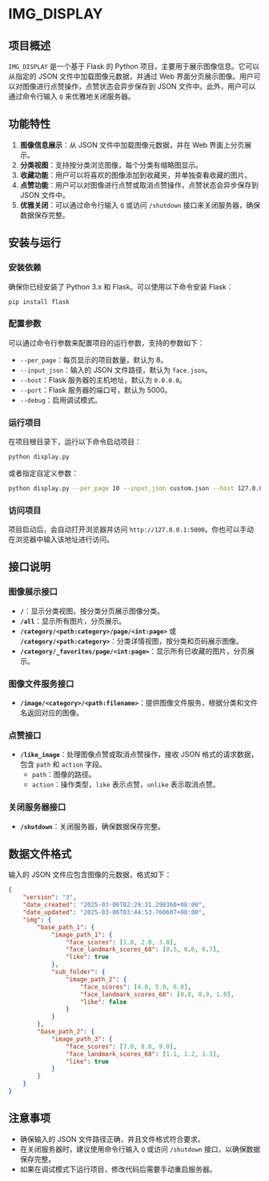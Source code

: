 # IMG_DISPLAY

## 项目概述
`IMG_DISPLAY` 是一个基于 Flask 的 Python 项目，主要用于展示图像信息。它可以从指定的 JSON 文件中加载图像元数据，并通过 Web 界面分页展示图像。用户可以对图像进行点赞操作，点赞状态会异步保存到 JSON 文件中。此外，用户可以通过命令行输入 `Q` 来优雅地关闭服务器。

## 功能特性
1. **图像信息展示**：从 JSON 文件中加载图像元数据，并在 Web 界面上分页展示。
2. **分类视图**：支持按分类浏览图像，每个分类有缩略图显示。
3. **收藏功能**：用户可以将喜欢的图像添加到收藏夹，并单独查看收藏的图片。
4. **点赞功能**：用户可以对图像进行点赞或取消点赞操作，点赞状态会异步保存到 JSON 文件中。
5. **优雅关闭**：可以通过命令行输入 `Q` 或访问 `/shutdown` 接口来关闭服务器，确保数据保存完整。

## 安装与运行

### 安装依赖
确保你已经安装了 Python 3.x 和 Flask。可以使用以下命令安装 Flask：
```bash
pip install flask
```

### 配置参数
可以通过命令行参数来配置项目的运行参数，支持的参数如下：
- `--per_page`：每页显示的项目数量，默认为 8。
- `--input_json`：输入的 JSON 文件路径，默认为 `face.json`。
- `--host`：Flask 服务器的主机地址，默认为 `0.0.0.0`。
- `--port`：Flask 服务器的端口号，默认为 5000。
- `--debug`：启用调试模式。

### 运行项目
在项目根目录下，运行以下命令启动项目：
```bash
python display.py
```
或者指定自定义参数：
```bash
python display.py --per_page 10 --input_json custom.json --host 127.0.0.1 --port 8080 --debug
```

### 访问项目
项目启动后，会自动打开浏览器并访问 `http://127.0.0.1:5000`。你也可以手动在浏览器中输入该地址进行访问。

## 接口说明
### 图像展示接口
- **`/`**：显示分类视图，按分类分页展示图像分类。
- **`/all`**：显示所有图片，分页展示。
- **`/category/<path:category>/page/<int:page>`** 或 **`/category/<path:category>`**：分类详情视图，按分类和页码展示图像。
- **`/category/_favorites/page/<int:page>`**：显示所有已收藏的图片，分页展示。

### 图像文件服务接口
- **`/image/<category>/<path:filename>`**：提供图像文件服务，根据分类和文件名返回对应的图像。

### 点赞接口
- **`/like_image`**：处理图像点赞或取消点赞操作，接收 JSON 格式的请求数据，包含 `path` 和 `action` 字段。
    - `path`：图像的路径。
    - `action`：操作类型，`like` 表示点赞，`unlike` 表示取消点赞。

### 关闭服务器接口
- **`/shutdown`**：关闭服务器，确保数据保存完整。

## 数据文件格式
输入的 JSON 文件应包含图像的元数据，格式如下：
```json
{
    "version": "3",
    "date_created": "2025-03-06T02:29:31.298360+08:00",
    "date_updated": "2025-03-06T03:44:53.760607+08:00",
    "img": {
        "base_path_1": {
            "image_path_1": {
                "face_scores": [1.0, 2.0, 3.0],
                "face_landmark_scores_68": [0.5, 0.6, 0.7],
                "like": true
            },
            "sub_folder": {
                "image_path_2": {
                    "face_scores": [4.0, 5.0, 6.0],
                    "face_landmark_scores_68": [0.8, 0.9, 1.0],
                    "like": false
                }
            }
        },
        "base_path_2": {
            "image_path_3": {
                "face_scores": [7.0, 8.0, 9.0],
                "face_landmark_scores_68": [1.1, 1.2, 1.3],
                "like": true
            }
        }
    }
}
```

## 注意事项
- 确保输入的 JSON 文件路径正确，并且文件格式符合要求。
- 在关闭服务器时，建议使用命令行输入 `Q` 或访问 `/shutdown` 接口，以确保数据保存完整。
- 如果在调试模式下运行项目，修改代码后需要手动重启服务器。